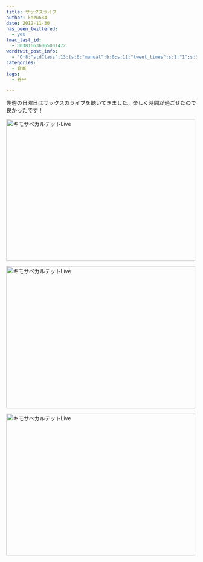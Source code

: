 ```yaml
---
title: サックスライブ
author: kazu634
date: 2012-11-30
has_been_twittered:
  - yes
tmac_last_id:
  - 303816636065001472
wordtwit_post_info:
  - 'O:8:"stdClass":13:{s:6:"manual";b:0;s:11:"tweet_times";s:1:"1";s:5:"delay";s:1:"0";s:7:"enabled";s:1:"1";s:10:"separation";i:60;s:7:"version";s:3:"3.7";s:14:"tweet_template";b:0;s:6:"status";i:3;s:6:"result";a:0:{}s:13:"tweet_counter";i:1;s:13:"tweet_log_ids";a:0:{}s:9:"hash_tags";a:0:{}s:8:"accounts";a:1:{i:0;s:7:"kazu634";}}'
categories:
  - 音楽
tags:
  - 谷中

---
```

先週の日曜日はサックスのライブを聴いてきました。楽しく時間が過ごせたので良かったです！

<a href="http://www.flickr.com/photos/42332031@N02/8216000391/" onclick="__gaTracker('send', 'event', 'outbound-article', 'http://www.flickr.com/photos/42332031@N02/8216000391/', '');" title="キモサベカルテットLive by kazu634, on Flickr"><img class="aligncenter" src="http://farm9.staticflickr.com/8347/8216000391_fbfdf02e37.jpg" alt="キモサベカルテットLive" width="500" height="375" /></a>

<a href="http://www.flickr.com/photos/42332031@N02/8216013709/" onclick="__gaTracker('send', 'event', 'outbound-article', 'http://www.flickr.com/photos/42332031@N02/8216013709/', '');" title="キモサベカルテットLive by kazu634, on Flickr"><img class="aligncenter" src="http://farm9.staticflickr.com/8060/8216013709_71d9e702f0.jpg" alt="キモサベカルテットLive" width="500" height="375" /></a>

<a href="http://www.flickr.com/photos/42332031@N02/8217090592/" onclick="__gaTracker('send', 'event', 'outbound-article', 'http://www.flickr.com/photos/42332031@N02/8217090592/', '');" title="キモサベカルテットLive by kazu634, on Flickr"><img class="aligncenter" src="http://farm9.staticflickr.com/8065/8217090592_22da40beaf.jpg" alt="キモサベカルテットLive" width="500" height="375" /></a>
